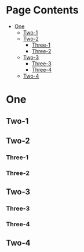 <!-- >>>>>> BEGIN GENERATED FILE (include): SOURCE test/include/templates/mixed_levels_page_toc.md -->
# Page Contents
- [One](#one)
  - [Two-1](#two-1)
  - [Two-2](#two-2)
    - [Three-1](#three-1)
    - [Three-2](#three-2)
  - [Two-3](#two-3)
    - [Three-3](#three-3)
    - [Three-4](#three-4)
  - [Two-4](#two-4)

# One

## Two-1

## Two-2

### Three-1

### Three-2

## Two-3

### Three-3

### Three-4

## Two-4
<!-- <<<<<< END GENERATED FILE (include): SOURCE test/include/templates/mixed_levels_page_toc.md -->
